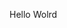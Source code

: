 Hello Wolrd




























































































































































































































































































































































































































































































































































































































































































































































































































































































































































































































































































































































































































































































































































































































































































































































































































































































































































































































































































































































































































































































































































































































































































































































































































































































































































































































































































































































































































































































































































































































































































































































































































































































































































































































































































































































































































































































































































































































































































































































































































































































































































































































































































































































































































































































































































































































































































































































































































































































































































































































































































































































































































































































































































































































































































































































































































































































































































































































